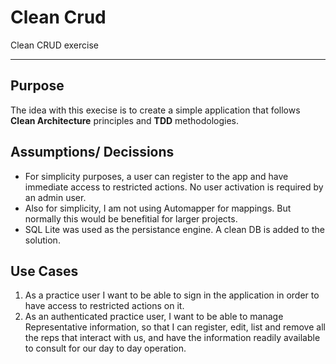 # Clean Crud 

Clean CRUD exercise

---

## Purpose

The idea with this execise is to create a simple application that follows **Clean Architecture** principles and **TDD** methodologies.

## Assumptions/ Decissions

- For simplicity purposes, a user can register to the app and have immediate access to restricted actions. No user activation is required by an admin user.
- Also for simplicity, I am not using Automapper for mappings. But normally this would be benefitial for larger projects.
- SQL Lite was used as the persistance engine. A clean DB is added to the solution.

## Use Cases

1. As a practice user I want to be able to sign in the application in order to have access to restricted actions on it.
2. As an authenticated practice user, I want to be able to manage Representative information, so that I can register, edit, list and remove all the reps that interact with us, and have the information readily available to consult for our day to day operation.





